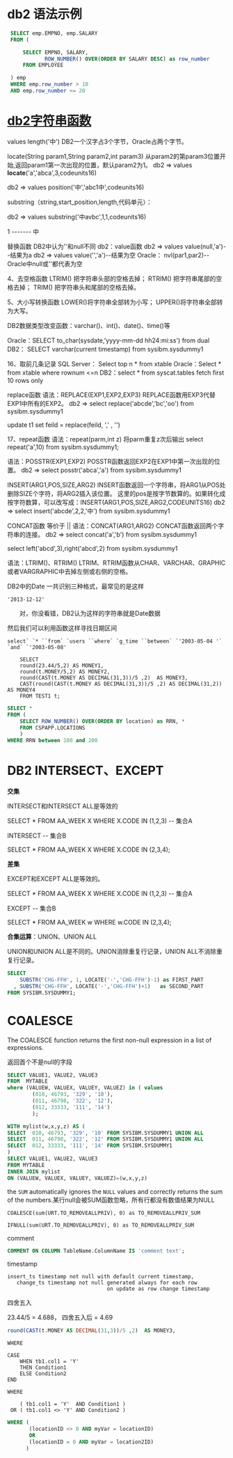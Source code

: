 # db2 语法示例



```sql
 SELECT emp.EMPNO, emp.SALARY
 FROM (

     SELECT EMPNO, SALARY, 
            ROW_NUMBER() OVER(ORDER BY SALARY DESC) as row_number
     FROM EMPLOYEE

 ) emp
 WHERE emp.row_number > 10
 AND emp.row_number <= 20
```

#  [db2字符串函数](https://www.cnblogs.com/zhaoshuangshuang/archive/2012/09/23/2699172.html)



values length('中')
DB2一个汉字占3个字节，Oracle占两个字节。

locate(String param1,String param2,int param3)  从param2的第param3位置开始,返回param1第一次出现的位置，默认param2为1。
db2 => values **locate**('a','abca',3,codeunits16)

db2 => values position('中','abc1中',codeunits16)



substring（string,start_position,length,代码单元）：

db2 => values substring('中avbc',1,1,codeunits16)

1
\-------
中





替换函数 DB2中认为''和null不同
db2：value函数
db2 => values value(null,'a')--结果为a
db2 => values value('','a')--结果为空
Oracle：
nvl(par1,par2)--Oracle中null或''都代表为空



4、去空格函数 
	LTRIM() 把字符串头部的空格去掉；
	RTRIM() 把字符串尾部的空格去掉；
	TRIM()  把字符串头和尾部的空格去掉。

5、大小写转换函数
	LOWER()将字符串全部转为小写；
	UPPER()将字符串全部转为大写。 



DB2数据类型改变函数：varchar()、int()、date()、time()等

Oracle：SELECT to_char(sysdate,'yyyy-mm-dd hh24:mi:ss') from dual
DB2： SELECT varchar(current timestamp) from sysibm.sysdummy1 



16、取前几条记录
SQL Server： Select top n * from xtable
Oracle：Select * from xtable where rownum <=n
DB2：select * from syscat.tables fetch first 10 rows only



replace函数
语法：REPLACE(EXP1,EXP2,EXP3) 
REPLACE函数用EXP3代替EXP1中所有的EXP2。 
db2 => select replace('abcde','bc','oo') from sysibm.sysdummy1

update t1 set feild =  replace(feild,  ','   ,   '') 

17、repeat函数
语法：repeat(parm,int z) 
将parm重复z次后输出
select repeat('a',10) from sysibm.sysdummy1;



语法：POSSTR(EXP1,EXP2) 
POSSTR函数返回EXP2在EXP1中第一次出现的位置。 
db2 => select posstr('abca','a') from sysibm.sysdummy1



INSERT(ARG1,POS,SIZE,ARG2) 
INSERT函数返回一个字符串，将ARG1从POS处删除SIZE个字符，将ARG2插入该位置。 
这里的pos是按字节数算的。如果转化成按字符数算，可以改写成：INSERT(ARG1,POS,SIZE,ARG2,CODEUNITS16)
db2 => select insert('abcde',2,2,'中') from sysibm.sysdummy1



CONCAT函数 等价于 ||
语法：CONCAT(ARG1,ARG2) 
CONCAT函数返回两个字符串的连接。
db2 => select concat('a','b') from sysibm.sysdummy1



 select left('abcd',3),right('abcd',2) from sysibm.sysdummy1



语法：LTRIM()、RTRIM() 
LTRIM、RTRIM函数从CHAR、VARCHAR、GRAPHIC或者VARGRAPHIC中去掉左侧或右侧的空格。 





DB2中的Date 一共识别三种格式，最常见的是这样

```
'2013-12-12'
```

　　对，你没看错，DB2认为这样的字符串就是Date数据

然后我们可以利用函数这样寻找日期区间

```
select` `* ``from` `users ``where` `g_time ``between` `'2003-05-04 '` `and` `'2003-05-08'
```



```
    SELECT 
    round(23.44/5,2) AS MONEY1, 
    round(t.MONEY/5,2) AS MONEY2,
    round(CAST(t.MONEY AS DECIMAL(31,3))/5 ,2)  AS MONEY3,
    CAST(round(CAST(t.MONEY AS DECIMAL(31,3))/5 ,2) AS DECIMAL(31,2)) AS MONEY4
    FROM TEST1 t;
```



```sql
SELECT *
FROM (
    SELECT ROW_NUMBER() OVER(ORDER BY location) as RRN, *
    FROM CSPAPP.LOCATIONS
    )
WHERE RRN between 100 and 200
```



# DB2 INTERSECT、EXCEPT 

**交集**

INTERSECT和INTERSECT ALL是等效的

  SELECT * FROM AA_WEEK X WHERE X.CODE IN (1,2,3) -- 集合A

  INTERSECT                    -- 集合B

  SELECT * FROM AA_WEEK X WHERE X.CODE IN (2,3,4);

**差集**

EXCEPT和EXCEPT ALL是等效的。

  SELECT * FROM AA_WEEK X WHERE X.CODE IN (1,2,3) -- 集合A

  EXCEPT                     -- 集合B

  SELECT * FROM AA_WEEK w WHERE w.CODE IN (2,3,4);    

**合集运算**：UNION、UNION ALL

UNION和UNION ALL是不同的。UNION消除重复行记录，UNION ALL不消除重复行记录。







```sql
SELECT 
    SUBSTR('CHG-FFH', 1, LOCATE('-','CHG-FFH')-1) as FIRST_PART
  , SUBSTR('CHG-FFH', LOCATE('-','CHG-FFH')+1)   as SECOND_PART
FROM SYSIBM.SYSDUMMY1;
```

# COALESCE

The COALESCE function returns the first non-null expression in a list of expressions.

返回首个不是null的字段





```sql
SELECT VALUE1, VALUE2, VALUE3
FROM  MYTABLE
where (VALUEW, VALUEX, VALUEY, VALUEZ) in ( values
        (010, 46793, '329', '10'),
        (011, 46798, '322', '12'),
        (012, 33333, '111', '14')
        );
```

```sql
WITH mylist(w,x,y,z) AS (
SELECT  010, 46793, '329', '10' FROM SYSIBM.SYSDUMMY1 UNION ALL
SELECT  011, 46798, '322', '12' FROM SYSIBM.SYSDUMMY1 UNION ALL
SELECT  012, 33333, '111', '14' FROM SYSIBM.SYSDUMMY1 
)
SELECT VALUE1, VALUE2, VALUE3
FROM MYTABLE
INNER JOIN mylist
ON (VALUEW, VALUEX, VALUEY, VALUEZ)=(w,x,y,z)
```

the `SUM` automatically ignores the `NULL` values and correctly returns the sum of the numbers.某行null会被SUM函数忽略，所有行都没有数值结果为NULL

```
COALESCE(sum(URT.TO_REMOVEALLPRIV), 0) as TO_REMOVEALLPRIV_SUM
```

```
IFNULL(sum(URT.TO_REMOVEALLPRIV), 0) as TO_REMOVEALLPRIV_SUM
```



comment

```sql
COMMENT ON COLUMN TableName.ColumnName IS 'comment text';
```



timestamp 

```
insert_ts timestamp not null with default current timestamp,
   change_ts timestamp not null generated always for each row 
                                on update as row change timestamp
```





四舍五入

23.44/5 = 4.688， 四舍五入后 = 4.69

```sql
round(CAST(t.MONEY AS DECIMAL(31,3))/5 ,2)  AS MONEY3,
```





```
WHERE   

CASE 
    WHEN tb1.col1 = 'Y'
    THEN Condition1
    ELSE Condition2
END
```

```
WHERE   

    ( tb1.col1 = 'Y'  AND Condition1 )
 OR ( tb1.col1 <> 'Y' AND Condition2 )
```



```sql
WHERE (
       (locationID <> 0 AND myVar = locationID) 
       OR 
       (locationID = 0 AND myVar = location2ID)
      ) 
```

